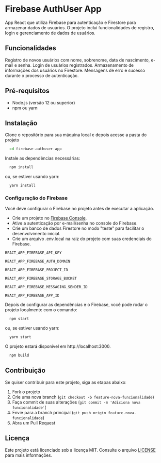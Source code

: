 # Firebase AuthUser App

App React que utiliza Firebase para autenticação e Firestore para armazenar dados de usuários. O projeto inclui funcionalidades de registro, login e gerenciamento de dados de usuários.

## Funcionalidades
Registro de novos usuários com nome, sobrenome, data de nascimento, e-mail e senha.
Login de usuários registrados.
Armazenamento de informações dos usuários no Firestore.
Mensagens de erro e sucesso durante o processo de autenticação.

## Pré-requisitos

* Node.js (versão 12 ou superior)
* npm ou yarn

## Instalação

    
Clone o repositório para sua máquina local e depois acesse a pasta do projeto

```bash
  cd firebase-authuser-app
```

Instale as dependências necessárias:

```bash
  npm install
```
ou, se estiver usando yarn:

```bash
  yarn install
```

### Configuração do Firebase
Você deve configurar o Firebase no projeto antes de executar a aplicação.

* Crie um projeto no [Firebase Console](https://console.firebase.google.com/).
* Ative a autenticação por e-mail/senha no console do Firebase.
* Crie um banco de dados Firestore no modo "teste" para facilitar o desenvolvimento inicial.
* Crie um arquivo .env.local na raiz do projeto com suas credenciais do Firebase.

`REACT_APP_FIREBASE_API_KEY`

`REACT_APP_FIREBASE_AUTH_DOMAIN`

`REACT_APP_FIREBASE_PROJECT_ID`

`REACT_APP_FIREBASE_STORAGE_BUCKET`

`REACT_APP_FIREBASE_MESSAGING_SENDER_ID`

`REACT_APP_FIREBASE_APP_ID`

Depois de configurar as dependências e o Firebase, você pode rodar o projeto localmente com o comando:

```bash
  npm start
```
ou, se estiver usando yarn:

```bash
  yarn start
```
O projeto estará disponível em http://localhost:3000.

```bash
  npm build
```



## Contribuição

Se quiser contribuir para este projeto, siga as etapas abaixo:

1. Fork o projeto
2. Crie uma nova branch (`git checkout -b feature-nova-funcionalidade`)
3. Faça commit de suas alterações (`git commit -m 'Adiciona nova funcionalidade'`)
4. Envie para a branch principal (`git push origin feature-nova-funcionalidade`)
5. Abra um Pull Request

## Licença

Este projeto está licenciado sob a licença MIT. Consulte o arquivo [LICENSE](LICENSE) para mais informações.
